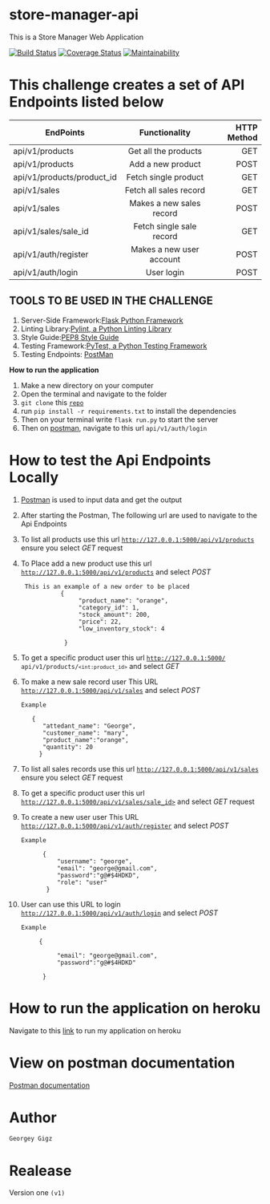 # store-manager-api
This is a Store Manager Web Application

[![Build Status](https://travis-ci.com/Georgeygigz/store-manager-api.svg?branch=bg-validation-161336793)](https://travis-ci.com/Georgeygigz/store-manager-api)  [![Coverage Status](https://coveralls.io/repos/github/Georgeygigz/store-manager-api/badge.svg?branch=bg-validation-161336793)](https://coveralls.io/github/Georgeygigz/store-manager-api?branch=master)   [![Maintainability](https://api.codeclimate.com/v1/badges/e7f6ace7b0d4ccb54c73/maintainability)](https://codeclimate.com/github/Georgeygigz/store-manager-api/maintainability)


# This challenge creates a set of API Endpoints listed below
| EndPoints       | Functionality  | HTTP Method  |
| ------------- |:-------------:| -----:|
| api/v1/products | Get all the products| GET |
| api/v1/products | Add a new product| POST |
| api/v1/products/product_id| Fetch single product |GET|
| api/v1/sales | Fetch all sales record |GET|
| api/v1/sales | Makes a new sales record |POST|
| api/v1/sales/sale_id |Fetch single sale record|GET|
| api/v1/auth/register | Makes a new user account |POST|
| api/v1/auth/login|User login |POST|

## TOOLS TO BE USED IN THE CHALLENGE
1. Server-Side Framework:[Flask Python Framework](http://flask.pocoo.org/)
2. Linting Library:[Pylint, a Python Linting Library](https://www.pylint.org/)
3. Style Guide:[PEP8 Style Guide](https://www.python.org/dev/peps/pep-0008/)
4. Testing Framework:[PyTest, a Python Testing Framework](https://docs.pytest.org/en/latest/)
5. Testing Endpoints: [PostMan](https://www.getpostman.com/)

**How to run the application**
 1. Make a new directory on your computer
 2. Open the terminal and navigate to the folder
 3. `git clone` this  <code>[repo](https://github.com/Georgeygigz/store-manager-api/)</code>
 4.  run `pip install -r requirements.txt` to install the dependencies
 5.  Then on your terminal write ```flask run.py``` to start the server
 6. Then on [postman](https://www.getpostman.com/), navigate to this url `api/v1/auth/login`

 # How to test the Api Endpoints Locally

 1. [Postman](https://www.getpostman.com/) is used to input data and get the output

 2. After starting the Postman, The following url are used to navigate to the Api Endpoints

 3. To list all products use this url <code>http://127.0.0.1:5000/api/v1/products</code> ensure you select    _GET_ request

 4. To Place add a new product use this url <code>http://127.0.0.1:5000/api/v1/products</code> and select _POST_
         
         This is an example of a new order to be placed
                   {         
                        "product_name": "orange",
                        "category_id": 1,
                        "stock_amount": 200,
                        "price": 22,
                        "low_inventory_stock": 4
            
                    }
  
  5. To get a specific product user this url <code>http://127.0.0.1:5000/ api/v1/products/`<int:product_id>`</code> and select _GET_

  6. To make a new sale record user This URL <code>http://127.0.0.1:5000/api/v1/sales</code> and select _POST_
      ```
      Example 
      
         {           
            "attedant_name": "George",
            "customer_name": "mary",
            "product_name":"orange",
            "quantity": 20
           }
      ```
  7. To list all sales records use this url <code>http://127.0.0.1:5000/api/v1/sales</code> ensure you select    _GET_ request

  8. To get a specific product user this url <code>http://127.0.0.1:5000/api/v1/sales/sale_id></code> and select _GET_ request

  9. To  create a new user user This URL <code>http://127.0.0.1:5000/api/v1/auth/register</code> and select _POST_
      ```
      Example 
      
            {           
                "username": "george",
                "email": "george@gmail.com",
                "password":"g@#$4HDKD",
                "role": "user"
             }
      ``` 
  9. User can use this URL to login <code>http://127.0.0.1:5000/api/v1/auth/login</code> and select _POST_
      ```
      Example 
      
           {      
               
                "email": "george@gmail.com",
                "password":"g@#$4HDKD"

            }
      ``` 

# How to run the application on heroku

 Navigate to this [link](https://gigzstoremanager-api-heroku.herokuapp.com/api/v1/products) to run my application on heroku

 # View on postman documentation

 [Postman documentation](https://documenter.getpostman.com/view/5283750/RWguwcEB#intro)

# Author
`Georgey Gigz`

# Realease 
 Version one `(v1)`
